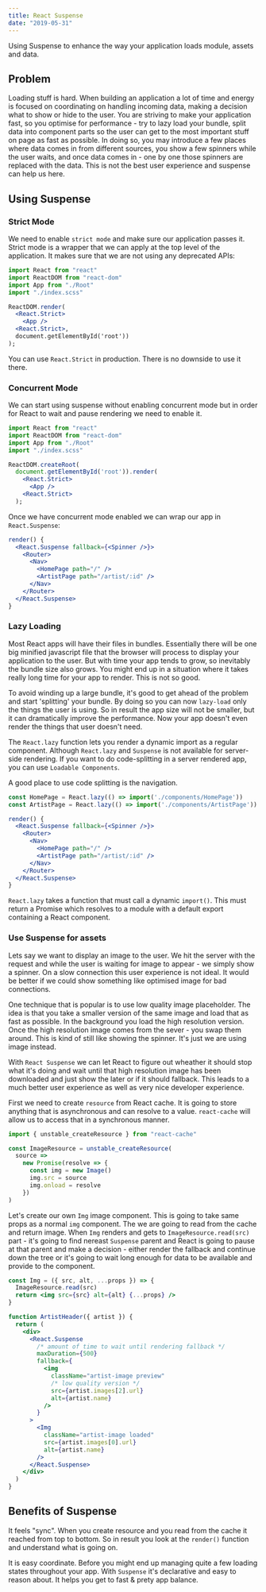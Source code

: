 ```yaml
---
title: React Suspense
date: "2019-05-31"
---
```


Using Suspense to enhance the way your application loads module, assets and data.

## Problem

Loading stuff is hard. When building an application a lot of time and energy is focused on coordinating on handling incoming data, making a decision what to show or hide to the user. You are striving to make your application fast, so you optimise for performance - try to lazy load your bundle, split data into component parts so the user can get to the most important stuff on page as fast as possible. In doing so, you may introduce a few places where data comes in from different sources, you show a few spinners while the user waits, and once data comes in - one by one those spinners are replaced with the data. This is not the best user experience and suspense can help us here.

## Using Suspense

### Strict Mode

We need to enable `strict mode` and make sure our application passes it. Strict mode is a wrapper that we can apply at the top level of the application. It makes sure that we are not using any deprecated APIs:

```jsx
import React from "react"
import ReactDOM from "react-dom"
import App from "./Root"
import "./index.scss"

ReactDOM.render(
  <React.Strict>
    <App />
  <React.Strict>,
  document.getElementById('root'))
);
```

You can use `React.Strict` in production. There is no downside to use it there.

### Concurrent Mode

We can start using suspense without enabling concurrent mode but in order for React to wait and pause rendering we need to enable it.

```jsx
import React from "react"
import ReactDOM from "react-dom"
import App from "./Root"
import "./index.scss"

ReactDOM.createRoot(
  document.getElementById('root')).render(
    <React.Strict>
      <App />
    <React.Strict>
  );
```

Once we have concurrent mode enabled we can wrap our app in `React.Suspense`:

```jsx
render() {
  <React.Suspense fallback={<Spinner />}>
    <Router>
      <Nav>
        <HomePage path="/" />
        <ArtistPage path="/artist/:id" />
      </Nav>
    </Router>
  </React.Suspense>
}
```

### Lazy Loading

Most React apps will have their files in bundles. Essentially there will be one big minified javascript file that the browser will process to display your application to the user. But with time your app tends to grow, so inevitably the bundle size also grows. You might end up in a situation where it takes really long time for your app to render. This is not so good.

To avoid winding up a large bundle, it's good to get ahead of the problem and start 'splitting' your bundle. By doing so you can now `lazy-load` only the things the user is using. So in result the app size will not be smaller, but it can dramatically improve the performance. Now your app doesn't even render the things that user doesn't need.

The `React.lazy` function lets you render a dynamic import as a regular component. Although `React.lazy` and `Suspense` is not available for server-side rendering. If you want to do code-splitting in a server rendered app, you can use `Loadable Components`.

A good place to use code splitting is the navigation.

```jsx
const HomePage = React.lazy(() => import('./components/HomePage'))
const ArtistPage = React.lazy(() => import('./components/ArtistPage'))

render() {
  <React.Suspense fallback={<Spinner />}>
    <Router>
      <Nav>
        <HomePage path="/" />
        <ArtistPage path="/artist/:id" />
      </Nav>
    </Router>
  </React.Suspense>
}
```

`React.lazy` takes a function that must call a dynamic `import()`. This must return a Promise which resolves to a module with a default export containing a React component.

### Use Suspense for assets

Lets say we want to display an image to the user. We hit the server with the request and while the user is waiting for image to appear - we simply show a spinner. On a slow connection this user experience is not ideal. It would be better if we could show something like optimised image for bad connections.

One technique that is popular is to use low quality image placeholder. The idea is that you take a smaller version of the same image and load that as fast as possible. In the background you load the high resolution version. Once the high resolution image comes from the sever - you swap them around. This is kind of still like showing the spinner. It's just we are using image instead.

With `React Suspense` we can let React to figure out wheather it should stop what it's doing and wait until that high resolution image has been downloaded and just show the later or if it should fallback. This leads to a much better user experience as well as very nice developer experience.

First we need to create `resource` from React cache. It is going to store anything that is asynchronous and can resolve to a value. `react-cache` will allow us to access that in a synchronous manner.

```jsx
import { unstable_createResource } from "react-cache"

const ImageResource = unstable_createResource(
  source =>
    new Promise(resolve => {
      const img = new Image()
      img.src = source
      img.onload = resolve
    })
)
```

Let's create our own `Img` image component. This is going to take same props as a normal `img` component. The we are going to read from the cache and return image. When `Img` renders and gets to `ImageResource.read(src)` part - it's going to find nereast `Suspense` parent and React is going to pause at that parent and make a decision - either render the fallback and continue down the tree or it's going to wait long enough for data to be available and provide to the component.

```jsx
const Img = ({ src, alt, ...props }) => {
  ImageResource.read(src)
  return <img src={src} alt={alt} {...props} />
}

function ArtistHeader({ artist }) {
  return (
    <div>
      <React.Suspense
        /* amount of time to wait until rendering fallback */
        maxDuration={500}
        fallback={
          <img
            className="artist-image preview"
            /* low quality version */
            src={artist.images[2].url}
            alt={artist.name}
          />
        }
      >
        <Img
          className="artist-image loaded"
          src={artist.images[0].url}
          alt={artist.name}
        />
      </React.Suspense>
    </div>
  )
}
```

## Benefits of Suspense

It feels "sync". When you create resource and you read from the cache it reached from top to bottom. So in result you look at the `render()` function and understand what is going on.

It is easy coordinate. Before you might end up managing quite a few loading states throughout your app. With `Suspense` it's declarative and easy to reason about. It helps you get to fast & prety app balance.
